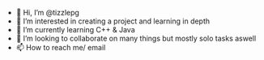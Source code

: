 - 👋 Hi, I’m @tizzlepg
- 👀 I’m interested in creating a project and learning in depth
- 🌱 I’m currently learning C++ & Java
- 💞️ I’m looking to collaborate on many things but mostly solo tasks aswell
- 📫 How to reach me/ email

<!---
tizzlepg/tizzlepg is a ✨ special ✨ repository because its `README.md` (this file) appears on your GitHub profile.
You can click the Preview link to take a look at your changes.
--->
